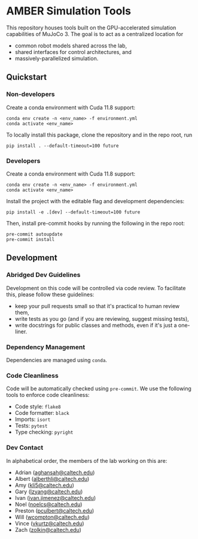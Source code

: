 # AMBER Simulation Tools
This repository houses tools built on the GPU-accelerated simulation capabilities of MuJoCo 3. The goal is to act as a centralized location for
* common robot models shared across the lab,
* shared interfaces for control architectures, and
* massively-parallelized simulation.

## Quickstart

### Non-developers
Create a conda environment with Cuda 11.8 support:
```
conda env create -n <env_name> -f environment.yml
conda activate <env_name>
```
To locally install this package, clone the repository and in the repo root, run
```
pip install . --default-timeout=100 future
```

### Developers
Create a conda environment with Cuda 11.8 support:
```
conda env create -n <env_name> -f environment.yml
conda activate <env_name>
```
Install the project with the editable flag and development dependencies:
```
pip install -e .[dev] --default-timeout=100 future
```
Then, install pre-commit hooks by running the following in the repo root:
```
pre-commit autoupdate
pre-commit install
```

## Development

### Abridged Dev Guidelines
Development on this code will be controlled via code review. To facilitate this, please follow these guidelines:
* keep your pull requests small so that it's practical to human review them,
* write tests as you go (and if you are reviewing, suggest missing tests),
* write docstrings for public classes and methods, even if it's just a one-liner.

### Dependency Management
Dependencies are managed using `conda`. 

### Code Cleanliness
Code will be automatically checked using `pre-commit`. We use the following tools to enforce code cleanliness:
* Code style: `flake8`
* Code formatter: `black`
* Imports: `isort`
* Tests: `pytest`
* Type checking: `pyright`

### Dev Contact
In alphabetical order, the members of the lab working on this are:
* Adrian (aghansah@caltech.edu)
* Albert (alberthli@caltech.edu)
* Amy (kli5@caltech.edu)
* Gary (lzyang@caltech.edu)
* Ivan (ivan.jimenez@caltech.edu)
* Noel (noelcs@caltech.edu)
* Preston (pculbert@caltech.edu)
* Will (wcompton@caltech.edu)
* Vince (vkurtz@caltech.edu)
* Zach (zolkin@caltech.edu)
